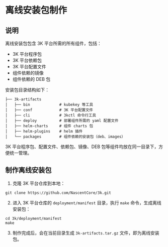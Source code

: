 # 离线安装包制作

## 说明
离线安装包包含 3K 平台所需的所有组件，包括：

- 3K 平台程序包
- 3K 平台依赖包
- 3K 平台配置文件
- 组件依赖的镜像
- 组件依赖的 DEB 包

安装包目录结构如下：

```
├── 3k-artifacts
│   ├── bin             # kubekey 等工具
│   ├── conf            # 3K 平台配置文件
│   ├── cli             # 3kctl 命令行工具
│   ├── deploy          # 部署组件所需的 yaml 配置文件
│   ├── helm-charts     # 组件 charts 包
│   ├── helm-plugins    # helm 插件
│   └── packages        # 组件依赖的安装包（deb、images）
```

3K 平台程序包、配置文件、依赖包、镜像、DEB 包等组件均放在同一目录下，方便统一管理。

## 制作离线安装包
1. 克隆 3K 平台仓库到本地：
```
git clone https://github.com/NascentCore/3k.git
```

2. 进入 3K 平台仓库的 `deployment/manifest` 目录，执行 `make` 命令，生成离线安装包：
```
cd 3k/deployment/manifest
make
```

3. 制作完成后，会在当前目录生成 `3k-artifacts.tar.gz` 文件，即为离线安装包。


